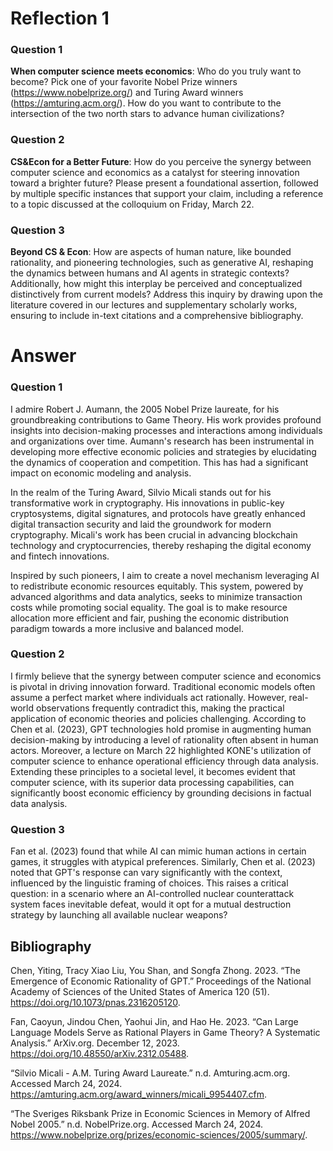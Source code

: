 # Reflection 1

### Question 1 
**When computer science meets economics**: Who do you truly want to become? Pick one of your favorite Nobel Prize winners (https://www.nobelprize.org/) and Turing Award winners (https://amturing.acm.org/). How do you want to contribute to the intersection of the two north stars to advance human civilizations? 

### Question 2
**CS&Econ for a Better Future**: How do you perceive the synergy between computer science and economics as a catalyst for steering innovation toward a brighter future? Please present a foundational assertion, followed by multiple specific instances that support your claim, including a reference to a topic discussed at the colloquium on Friday, March 22.

### Question 3
**Beyond CS & Econ**: How are aspects of human nature, like bounded rationality, and pioneering technologies, such as generative AI, reshaping the dynamics between humans and AI agents in strategic contexts? Additionally, how might this interplay be perceived and conceptualized distinctively from current models? Address this inquiry by drawing upon the literature covered in our lectures and supplementary scholarly works, ensuring to include in-text citations and a comprehensive bibliography.

# Answer 

### Question 1
I admire Robert J. Aumann, the 2005 Nobel Prize laureate, for his groundbreaking contributions to Game Theory. His work provides profound insights into decision-making processes and interactions among individuals and organizations over time. Aumann's research has been instrumental in developing more effective economic policies and strategies by elucidating the dynamics of cooperation and competition. This has had a significant impact on economic modeling and analysis.

In the realm of the Turing Award, Silvio Micali stands out for his transformative work in cryptography. His innovations in public-key cryptosystems, digital signatures, and protocols have greatly enhanced digital transaction security and laid the groundwork for modern cryptography. Micali's work has been crucial in advancing blockchain technology and cryptocurrencies, thereby reshaping the digital economy and fintech innovations.

Inspired by such pioneers, I aim to create a novel mechanism leveraging AI to redistribute economic resources equitably. This system, powered by advanced algorithms and data analytics, seeks to minimize transaction costs while promoting social equality. The goal is to make resource allocation more efficient and fair, pushing the economic distribution paradigm towards a more inclusive and balanced model.

### Question 2
I firmly believe that the synergy between computer science and economics is pivotal in driving innovation forward. Traditional economic models often assume a perfect market where individuals act rationally. However, real-world observations frequently contradict this, making the practical application of economic theories and policies challenging. According to Chen et al. (2023), GPT technologies hold promise in augmenting human decision-making by introducing a level of rationality often absent in human actors. Moreover, a lecture on March 22 highlighted KONE's utilization of computer science to enhance operational efficiency through data analysis. Extending these principles to a societal level, it becomes evident that computer science, with its superior data processing capabilities, can significantly boost economic efficiency by grounding decisions in factual data analysis.

### Question 3
Fan et al. (2023) found that while AI can mimic human actions in certain games, it struggles with atypical preferences. Similarly, Chen et al. (2023) noted that GPT's response can vary significantly with the context, influenced by the linguistic framing of choices. This raises a critical question: in a scenario where an AI-controlled nuclear counterattack system faces inevitable defeat, would it opt for a mutual destruction strategy by launching all available nuclear weapons?

## Bibliography
Chen, Yiting, Tracy Xiao Liu, You Shan, and Songfa Zhong. 2023. “The Emergence of Economic Rationality of GPT.” Proceedings of the National Academy of Sciences of the United States of America 120 (51). https://doi.org/10.1073/pnas.2316205120.

Fan, Caoyun, Jindou Chen, Yaohui Jin, and Hao He. 2023. “Can Large Language Models Serve as Rational Players in Game Theory? A Systematic Analysis.” ArXiv.org. December 12, 2023. https://doi.org/10.48550/arXiv.2312.05488.

“Silvio Micali - A.M. Turing Award Laureate.” n.d. Amturing.acm.org. Accessed March 24, 2024. https://amturing.acm.org/award_winners/micali_9954407.cfm.

“The Sveriges Riksbank Prize in Economic Sciences in Memory of Alfred Nobel 2005.” n.d. NobelPrize.org. Accessed March 24, 2024. https://www.nobelprize.org/prizes/economic-sciences/2005/summary/.
